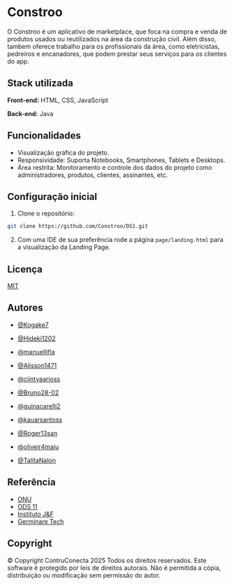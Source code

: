 # Constroo

O Constroo é um aplicativo de marketplace, que foca na compra e venda de produtos usados ou reutilizados na área da construção civil. Além disso, tambem oferece trabalho para os profissionais da área, como eletricistas, pedreiros e encanadores, que podem prestar seus serviços para os clientes do app.

## Stack utilizada

**Front-end:** HTML, CSS, JavaScript

**Back-end:** Java


## Funcionalidades

- Visualização gráfica do projeto.
- Responsividade: Suporta Notebooks, Smartphones, Tablets e Desktops.
- Área restrita: Monitoramento e controle dos dados do projeto como administradores, produtos, clientes, assinantes, etc.

##  Configuração inicial

1. Clone o repositório:  
```bash
git clone https://github.com/Constroo/DS1.git
```
2. Com uma IDE de sua preferência rode a página `page/landing.html` para a visualização da Landing Page.
   

## Licença

[MIT](https://choosealicense.com/licenses/mit/)


## Autores

- [@Kogake7](https://www.github.com/Kogake7)
- [@Hideki1202](https://www.github.com/Hideki1202)
- [@manuellifla](https://www.github.com/manuellifla)
- [@Alisson1471](https://www.github.com/Alisson1471)
- [@ciintyaarioss](https://www.github.com/ciintyaarioss)
- [@Bruno28-02](https://www.github.com/Bruno28-02)
- [@guinacarelli2](https://www.github.com/guinacarelli2)

- [@kauarsantoss](https://www.github.com/kauarsantoss)
- [@Roger13san](https://www.github.com/Roger13san)
- [@oliveir4maju](https://www.github.com/oliveir4maju)
- [@TalitaNalon](https://www.github.com/TalitaNalon)


## Referência

 - [ONU](https://brasil.un.org/pt-br/sdgs)
 - [ODS 11](https://brasil.un.org/pt-br/sdgs/11)
 - [Instituto J&F](https://institutojef.org.br/)
 - [Germinare Tech](https://institutojef.org.br/escolas/tech/)

 


## Copyright

© Copyright ContruConecta 2025 Todos os direitos reservados. 
Este software é protegido por leis de direitos autorais. Não é permitida a cópia, distribuição ou modificação sem permissão do autor.

